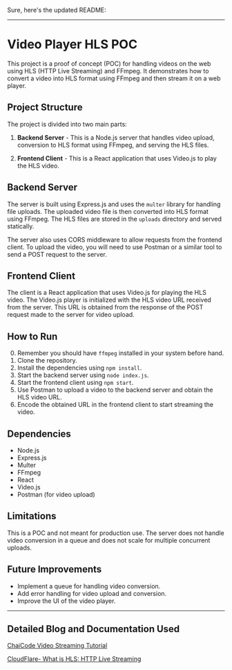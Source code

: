 Sure, here's the updated README:

---

# Video Player HLS POC

This project is a proof of concept (POC) for handling videos on the web using HLS (HTTP Live Streaming) and FFmpeg. It demonstrates how to convert a video into HLS format using FFmpeg and then stream it on a web player.

## Project Structure

The project is divided into two main parts:

1. **Backend Server** - This is a Node.js server that handles video upload, conversion to HLS format using FFmpeg, and serving the HLS files.

2. **Frontend Client** - This is a React application that uses Video.js to play the HLS video.

## Backend Server

The server is built using Express.js and uses the `multer` library for handling file uploads. The uploaded video file is then converted into HLS format using FFmpeg. The HLS files are stored in the `uploads` directory and served statically.

The server also uses CORS middleware to allow requests from the frontend client. To upload the video, you will need to use Postman or a similar tool to send a POST request to the server.

## Frontend Client

The client is a React application that uses Video.js for playing the HLS video. The Video.js player is initialized with the HLS video URL received from the server. This URL is obtained from the response of the POST request made to the server for video upload.

## How to Run

0. Remember you should have `ffmpeg` installed in your system before hand.
1. Clone the repository.
2. Install the dependencies using `npm install`.
3. Start the backend server using `node index.js`.
4. Start the frontend client using `npm start`.
5. Use Postman to upload a video to the backend server and obtain the HLS video URL.
6. Encode the obtained URL in the frontend client to start streaming the video.

## Dependencies

- Node.js
- Express.js
- Multer
- FFmpeg
- React
- Video.js
- Postman (for video upload)

## Limitations

This is a POC and not meant for production use. The server does not handle video conversion in a queue and does not scale for multiple concurrent uploads.

## Future Improvements

- Implement a queue for handling video conversion.
- Add error handling for video upload and conversion.
- Improve the UI of the video player.

---

## Detailed Blog and Documentation Used
[ChaiCode Video Streaming Tutorial](https://chaicode.com/blogs/full-stack-video-streaming-platform)

[CloudFlare- What is HLS: HTTP Live Streaming](https://www.cloudflare.com/learning/video/what-is-http-live-streaming/)